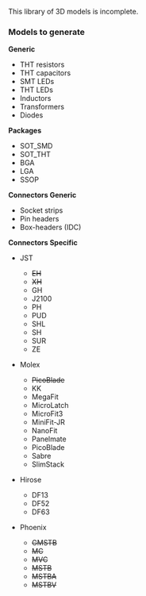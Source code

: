 This library of 3D models is incomplete.

### Models to generate

**Generic**
* THT resistors
* THT capacitors
* SMT LEDs
* THT LEDs
* Inductors
* Transformers
* Diodes

**Packages**
* SOT_SMD
* SOT_THT
* BGA
* LGA
* SSOP

**Connectors Generic**
* Socket strips
* Pin headers
* Box-headers (IDC)

**Connectors Specific**
* JST
  * ~~EH~~
  * ~~XH~~
  * GH
  * J2100
  * PH
  * PUD
  * SHL
  * SH
  * SUR
  * ZE
  
* Molex
  * ~~PicoBlade~~
  * KK
  * MegaFit
  * MicroLatch
  * MicroFit3
  * MiniFit-JR
  * NanoFit
  * Panelmate
  * PicoBlade
  * Sabre
  * SlimStack
  
* Hirose
  * DF13
  * DF52
  * DF63
  
* Phoenix
  * ~~GMSTB~~
  * ~~MC~~
  * ~~MVC~~
  * ~~MSTB~~
  * ~~MSTBA~~
  * ~~MSTBV~~
  


